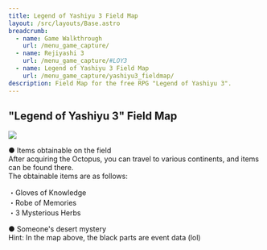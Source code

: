 ```yaml
---
title: Legend of Yashiyu 3 Field Map
layout: /src/layouts/Base.astro
breadcrumb:
  - name: Game Walkthrough
    url: /menu_game_capture/
  - name: Rejiyashi 3
    url: /menu_game_capture/#LOY3
  - name: Legend of Yashiyu 3 Field Map
    url: /menu_game_capture/yashiyu3_fieldmap/
description: Field Map for the free RPG "Legend of Yashiyu 3".
---
```

## "Legend of Yashiyu 3" Field Map

![](/menu_game_capture/yashiyu3_fieldmap/FieldMap.png)

● Items obtainable on the field  
After acquiring the Octopus, you can travel to various continents, and items can be found there.  
The obtainable items are as follows:  
  
・Gloves of Knowledge  
・Robe of Memories  
・3 Mysterious Herbs  
  
● Someone's desert mystery  
Hint: In the map above, the black parts are event data (lol)